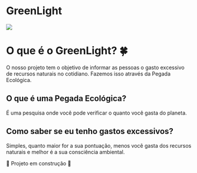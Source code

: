 <h1> GreenLight </h1>
<img src= "http://img.shields.io/static/v1?label=STATUS&message=EM%20DESENVOLVIMENTO&color=GREEN&style=for-the-badge"/>

# O que é o GreenLight? :four_leaf_clover:
O nosso projeto tem o objetivo de informar as pessoas o gasto excessivo de recursos naturais no cotidiano. 
Fazemos isso através da Pegada Ecológica. 

## O que é uma Pegada Ecológica?
É uma pesquisa onde você pode verificar o quanto você gasta do planeta.

## Como saber se eu tenho gastos excessivos?
Simples, quanto maior for a sua pontuação, menos você gasta dos recursos naturais e melhor é a sua consciência ambiental.

:construction: Projeto em construção :construction:
